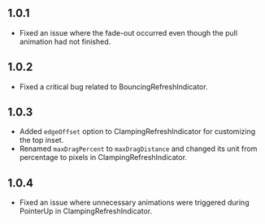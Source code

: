 ## 1.0.1
- Fixed an issue where the fade-out occurred even though the pull animation had not finished.

## 1.0.2
- Fixed a critical bug related to BouncingRefreshIndicator.

## 1.0.3
- Added `edgeOffset` option to ClampingRefreshIndicator for customizing the top inset.
- Renamed `maxDragPercent` to `maxDragDistance` and changed its unit from percentage to pixels in ClampingRefreshIndicator.

## 1.0.4
- Fixed an issue where unnecessary animations were triggered during PointerUp in ClampingRefreshIndicator.
